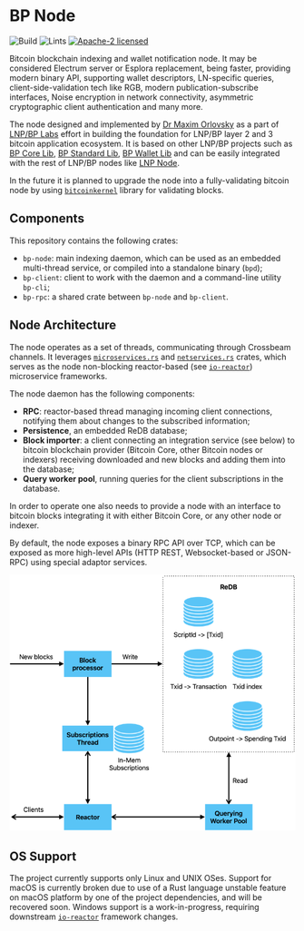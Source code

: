 # BP Node

![Build](https://github.com/BP-WG/bp-node/workflows/Build/badge.svg)
![Lints](https://github.com/BP-WG/bp-node/workflows/Lints/badge.svg)
[![Apache-2 licensed](https://img.shields.io/crates/l/bp-node)](./LICENSE)

Bitcoin blockchain indexing and wallet notification node. It may be considered Electrum server or
Esplora replacement, being faster, providing modern binary API, supporting wallet descriptors,
LN-specific queries, client-side-validation tech like RGB, modern publication-subscribe interfaces,
Noise encryption in network connectivity, asymmetric cryptographic client authentication and many
more.

The node designed and implemented by [Dr Maxim Orlovsky](https://github.com/dr-orlovsky) as a part
of [LNP/BP Labs](https://github.com/LNP-BP) effort in building the foundation for LNP/BP layer 2 and
3 bitcoin application ecosystem. It is based on other LNP/BP projects such as [BP Core Lib],
[BP Standard Lib], [BP Wallet Lib] and can be easily integrated with the rest of LNP/BP nodes like
[LNP Node].

In the future it is planned to upgrade the node into a fully-validating bitcoin node by using
[`bitcoinkernel`] library for validating blocks.

## Components

This repository contains the following crates:

- `bp-node`: main indexing daemon, which can be used as an embedded multi-thread service, or
  compiled into a standalone binary (`bpd`);
- `bp-client`: client to work with the daemon and a command-line utility `bp-cli`;
- `bp-rpc`: a shared crate between `bp-node` and `bp-client`.

## Node Architecture

The node operates as a set of threads, communicating through Crossbeam channels. It leverages
[`microservices.rs`] and [`netservices.rs`] crates, which serves as the node non-blocking
reactor-based (see [`io-reactor`]) microservice frameworks.

The node daemon has the following components:

- **RPC**: reactor-based thread managing incoming client connections, notifying them about changes
  to the subscribed information;
- **Persistence**, an embedded ReDB database;
- **Block importer**: a client connecting an integration service (see below) to bitcoin blockchain
  provider (Bitcoin Core, other Bitcoin nodes or indexers) receiving downloaded and new blocks and
  adding them into the database;
- **Query worker pool**, running queries for the client subscriptions in the database.

In order to operate one also needs to provide a node with an interface to bitcoin blocks integrating
it with either Bitcoin Core, or any other node or indexer.

By default, the node exposes a binary RPC API over TCP, which can be exposed as more high-level APIs
(HTTP REST, Websocket-based or JSON-RPC) using special adaptor services.

![Service Architecture](docs/assets/architecture.png)

## OS Support

The project currently supports only Linux and UNIX OSes. Support for macOS is currently broken due
to use of a Rust language unstable feature on macOS platform by one of the project dependencies, and
will be recovered soon. Windows support is a work-in-progress, requiring downstream [`io-reactor`]
framework changes.

[`bitcoinkernel`]: https://github.com/bitcoin/bitcoin/issues/27587

[BP Core Lib]: https://github.com/BP-WG/bp-core

[BP Standard Lib]: https://github.com/BP-WG/bp-std

[BP Wallet Lib]: https://github.com/BP-WG/bp-wallet

[LNP Node]: https://github.com/LNP-WG/lnp-node

[`io-reactor`]: https://github.com/rust-amplify/io-reactor

[`microservices.rs`]: https://github.com/cyphernet-labs/microservices.rs

[`netservices.rs`]: https://github.com/cyphernet-labs/netservices.rs
